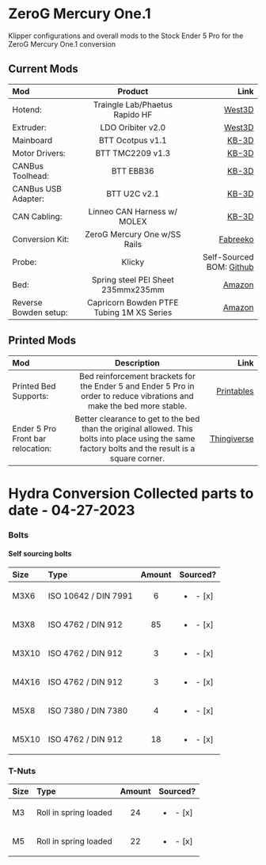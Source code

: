 # ZeroG Mercury One.1
Klipper configurations and overall mods to the Stock Ender 5 Pro for the ZeroG Mercury One.1 conversion

## Current Mods
| Mod      | Product | Link     |
| :--- | :----: | ---: |
| Hotend:| Traingle Lab/Phaetus Rapido HF      |  [West3D](https://west3d.com/products/rapido-hot-end-high-flow-tl-phaetus?_pos=9&_sid=5dd5e8355&_ss=r)|
| Extruder: | LDO Oribiter v2.0 | [West3D](https://west3d.com/products/ldo-orbiter-extruder-v2-0) | 
| Mainboard | BTT Ocotpus v1.1 | [KB-3D](https://kb-3d.com/store/controllers-displays-drivers/783-bigtreetech-octopus-controller-main-board-v11-1674341175490.html) |
| Motor Drivers: | BTT TMC2209 v1.3 | [KB-3D](https://kb-3d.com/store/controllers-displays-drivers/785-bigtreetech-tmc2209-stepper-motor-driver-v13-1674350131784.html) |
| CANBus Toolhead: | BTT EBB36 | [KB-3D](https://kb-3d.com/store/controllers-displays-drivers/787-7680-bigtreetech-ebb36-ebb42-v12-can-bus-expansion-board-multiple-styles-1674360588875.html#/922-bttmodel-ebb36) |
| CANBus USB Adapter: | BTT U2C v2.1 | [KB-3D](https://kb-3d.com/store/controllers-displays-drivers/788-bigtreetech-u2c-v21-usb-to-can-bus-adapter-pcb-1674401555972.html)  |
| CAN Cabling: | Linneo CAN Harness w/ MOLEX| [KB-3D](https://kb-3d.com/store/wiring-connectors/809-linneo-fep-can-tool-head-wire-harness-molex-1677347067992.html)|
| Conversion Kit: | ZeroG Mercury One w/SS Rails| [Fabreeko](https://www.fabreeko.com/collections/zero-g/products/mercury-one-kit?variant=42031744614655) |
| Probe: | Klicky | Self-Sourced BOM: [Github](https://github.com/jlas1/Klicky-Probe) |
| Bed: | Spring steel PEI Sheet 235mmx235mm    |  [Amazon](https://www.amazon.com/dp/B0BRCRX6T9?psc=1&ref=ppx_yo2ov_dt_b_product_details)|
| Reverse Bowden setup: | Capricorn Bowden PTFE Tubing 1M XS Series| [Amazon](https://www.amazon.com/Creality-Capricorn-Filament-Pneumatic-Fittings/dp/B086YPDHMF/ref=sr_1_4?keywords=capricorn+bowden+tubing&s=industrial&sr=1-4) |

## Printed Mods
| Mod      | Description | Link     |
| :--- | :----: | ---: |
| Printed Bed Supports:| Bed reinforcement brackets for the Ender 5 and Ender 5 Pro in order to reduce vibrations and make the bed more stable.  | [Printables](https://www.printables.com/model/309847-bed-supports-ender-5-ender-5-pro)|
| Ender 5 Pro Front bar relocation:| Better clearance to get to the bed than the original allowed. This bolts into place using the same factory bolts and the result is a square corner. | [Thingiverse](https://www.thingiverse.com/thing:4573655)|

# Hydra Conversion  Collected parts to date - 04-27-2023

### Bolts

#### Self sourcing bolts

| Size  | Type                              | Amount |                         Sourced?                          |
|:------|:----------------------------------|:------:|:-------------------------------------------------------:|
| M3X6  | <nobr>ISO 10642 / DIN 7991</nobr> |   6    | <ul><li>- [x]</li></ul> |
| M3X8  | <nobr>ISO 4762 / DIN 912</nobr>   |   85   | <ul><li>- [x]</li></ul> |
| M3X10 | <nobr>ISO 4762 / DIN 912</nobr>   |   3    | <ul><li>- [x]</li></ul> |
| M4X16 | <nobr>ISO 4762 / DIN 912</nobr>   |   3    | <ul><li>- [x]</li></ul> |
| M5X8  | <nobr>ISO 7380 / DIN 7380</nobr>  |   4    | <ul><li>- [x]</li></ul> |
| M5X10 | <nobr>ISO 4762 / DIN 912</nobr>   |   18   | <ul><li>- [x]</li></ul> |

### T-Nuts

| Size | Type                               | Amount |                            Sourced?                            |
|:-----|:-----------------------------------|:------:|:------------------------------------------------------------:|
| M3   | <nobr>Roll in spring loaded</nobr> |   24   | <ul><li>- [x]</li></ul> |
| M5   | <nobr>Roll in spring loaded</nobr> |   22   | <ul><li>- [x]</li></ul> |